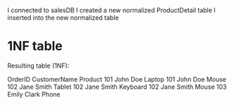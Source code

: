I connected to salesDB
I created a new normalized ProductDetail table
I inserted into the new normalized table

# 1NF table

Resulting table (1NF):

OrderID CustomerName Product
101 John Doe Laptop
101 John Doe Mouse
102 Jane Smith Tablet
102 Jane Smith Keyboard
102 Jane Smith Mouse
103 Emily Clark Phone
